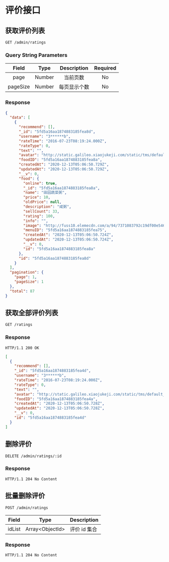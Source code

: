 # 评价接口

## 获取评价列表

`GET /admin/ratings`

### Query String Parameters

|   Field   |  Type  | Description  | Required |
| :-------: | :----: | :----------: | :------: |
|   page    | Number |   当前页数   |    No    |
| pageSize | Number | 每页显示个数 |    No    |


### Response

```json
{
  "data": [
    {
      "recommend": [],
      "_id": "5fd5a16aa1874883185fea8d",
      "username": "3******b",
      "rateTime": "2016-07-23T08:19:24.000Z",
      "rateType": 0,
      "text": "",
      "avatar": "http://static.galileo.xiaojukeji.com/static/tms/default_header.png",
      "foodID": "5fd5a16aa1874883185fea8a",
      "createdAt": "2020-12-13T05:06:50.729Z",
      "updatedAt": "2020-12-13T05:06:50.729Z",
      "__v": 0,
      "food": {
        "online": true,
        "_id": "5fd5a16aa1874883185fea8a",
        "name": "田园蔬菜粥",
        "price": 10,
        "oldPrice": null,
        "description": "咸粥",
        "sellCount": 33,
        "rating": 100,
        "info": "",
        "image": "http://fuss10.elemecdn.com/a/94/7371083792c19df00e546b29e344cjpeg.jpeg?imageView2/1/w/750/h/750",
        "menuID": "5fd5a16aa1874883185fea75",
        "createdAt": "2020-12-13T05:06:50.724Z",
        "updatedAt": "2020-12-13T05:06:50.724Z",
        "__v": 0,
        "id": "5fd5a16aa1874883185fea8a"
      },
      "id": "5fd5a16aa1874883185fea8d"
    }
  ],
  "pagination": {
    "page": 1,
    "pageSize": 1
  },
  "total": 87
}
```

## 获取全部评价列表

`GET /ratings`

### Response

`HTTP/1.1 200 OK`

```json
[
  {
    "recommend": [],
    "_id": "5fd5a16aa1874883185fea4d",
    "username": "3******b",
    "rateTime": "2016-07-23T08:19:24.000Z",
    "rateType": 0,
    "text": "",
    "avatar": "http://static.galileo.xiaojukeji.com/static/tms/default_header.png",
    "foodID": "5fd5a16aa1874883185fea4a",
    "createdAt": "2020-12-13T05:06:50.728Z",
    "updatedAt": "2020-12-13T05:06:50.728Z",
    "__v": 0,
    "id": "5fd5a16aa1874883185fea4d"
  }
]
```

## 删除评价

`DELETE /admin/ratings/:id`

### Response

`HTTP/1.1 204 No Content`

## 批量删除评价

`POST /admin/ratings`

| Field  |      Type       | Description  |
| :----: | :-------------: | :----------- |
| idList | Array<ObjectId\> | 评价 id 集合 |

### Response

`HTTP/1.1 204 No Content`
